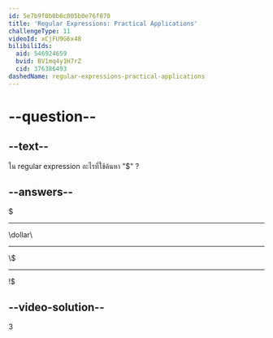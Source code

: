 ```yaml
---
id: 5e7b9f0b0b6c005b0e76f070
title: 'Regular Expressions: Practical Applications'
challengeType: 11
videoId: xCjFU9G6x48
bilibiliIds:
  aid: 546924659
  bvid: BV1mq4y1H7rZ
  cid: 376386493
dashedName: regular-expressions-practical-applications
---
```


# --question--

## --text--

ใน regular expression อะไรที่ใช้ค้นหา "$" ?

## --answers--

$

---

\\dollar\\

---

\\$

---

!$

## --video-solution--

3
